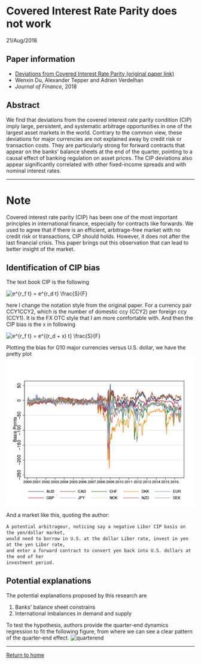 # Covered Interest Rate Parity does not work
21/Aug/2018

## Paper information
- [Deviations from Covered Interest Rate Parity (original paper link)](http://www.nber.org/papers/w23170)
- Wenxin Du, Alexander Tepper and Adrien Verdelhan
- _Journal of Finance_, 2018

## Abstract
We find that deviations from the covered interest rate parity condition (CIP) imply large, persistent, and systematic arbitrage opportunities in one of the largest asset markets in the world. Contrary to the common view, these deviations for major currencies are not explained away by credit risk or transaction costs. They are particularly strong for forward contracts that appear on the banks' balance sheets at the end of the quarter, pointing to a causal effect of banking regulation on asset prices. The CIP deviations also appear significantly correlated with other fixed-income spreads and with nominal interest rates. 

---

# Note
Covered interest rate parity (CIP) has been one of the most important principles in international finance, especially for contracts like forwards. We used to agree that if there is an efficient, arbitrage-free market with no credit risk or transactions, CIP should holds. However, it does not after the last financial crisis. This paper brings out this observation that can lead to better insight of the market.

## Identification of CIP bias
The text book CIP is the following

<img src="http://latex.codecogs.com/gif.latex?e^{r_f&space;t}&space;=&space;e^{r_d&space;t}&space;\frac{S}{F}" title="e^{r_f t} = e^{r_d t} \frac{S}{F}" />

here I change the notation style from the original paper. For a currency pair CCY1CCY2, which is the number of domestic ccy (CCY2) per foreign ccy (CCY1). It is the FX OTC style that I am more comfortable with. And then the CIP bias is the x in following

<img src="http://latex.codecogs.com/gif.latex?e^{r_f&space;t}&space;=&space;e^{(r_d&space;&plus;&space;x)&space;t}&space;\frac{S}{F}" title="e^{r_f t} = e^{(r_d + x) t} \frac{S}{F}" />

Plotting the bias for G10 major currencies versus U.S. dollar, we have the pretty plot
![bias](/docs/dtv2018.png)

And a market like this, quoting the author:
```
A potential arbitrageur, noticing say a negative Libor CIP basis on the yen/dollar market, 
would need to borrow in U.S. at the dollar Libor rate, invest in yen at the yen Libor rate, 
and enter a forward contract to convert yen back into U.S. dollars at the end of her 
investment period.
```

## Potential explanations
The potential explanations proposed by this research are
1. Banks' balance sheet constrains
2. International imbalances in demand and supply

To test the hypothesis, authors provide the quarter-end dynamics regression to fit the following figure, from where we can see a clear pattern of the quarter-end effect.
![quarterend](/docs/dtv20182.jpeg)

---
[Return to home](../README.md)
